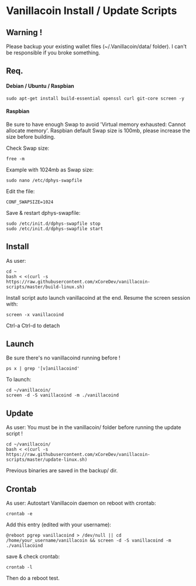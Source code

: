 # Vanillacoin Install / Update Scripts

## Warning !
Please backup your existing wallet files (~/.Vanillacoin/data/ folder).
I can't be responsible if you broke something.

## Req.

#### Debian / Ubuntu / Raspbian
```
sudo apt-get install build-essential openssl curl git-core screen -y
```

#### Raspbian
Be sure to have enough Swap to avoid 'Virtual memory exhausted: Cannot allocate memory'.
Raspbian default Swap size is 100mb, please increase the size before building.

Check Swap size:
```
free -m
```

Example with 1024mb as Swap size:
```
sudo nano /etc/dphys-swapfile
```
Edit the file:
```
CONF_SWAPSIZE=1024
```
Save & restart dphys-swapfile:
```
sudo /etc/init.d/dphys-swapfile stop
sudo /etc/init.d/dphys-swapfile start
```

## Install
As user:
```
cd ~
bash < <(curl -s  https://raw.githubusercontent.com/xCoreDev/vanillacoin-scripts/master/build-linux.sh)
```
Install script auto launch vanillacoind at the end.
Resume the screen session with:
```
screen -x vanillacoind
```
Ctrl-a Ctrl-d to detach

## Launch
Be sure there's no vanillacoind running before !
```
ps x | grep '[v]anillacoind'
```
To launch:
```
cd ~/vanillacoin/
screen -d -S vanillacoind -m ./vanillacoind
```

## Update
As user: You must be in the vanillacoin/ folder before running the update script !

```
cd ~/vanillacoin/
bash < <(curl -s  https://raw.githubusercontent.com/xCoreDev/vanillacoin-scripts/master/update-linux.sh)
```
Previous binaries are saved in the backup/ dir.

## Crontab
As user:
Autostart Vanillacoin daemon on reboot with crontab:
```
crontab -e
```
Add this entry (edited with your username):
```
@reboot pgrep vanillacoind > /dev/null || cd /home/your_username/vanillacoin && screen -d -S vanillacoind -m ./vanillacoind
```
save & check crontab:
```
crontab -l
```
Then do a reboot test.
